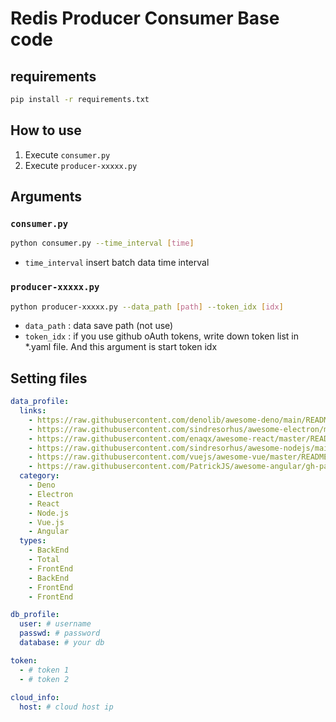 # Redis Producer Consumer Base code

## requirements

```.sh
pip install -r requirements.txt
```

## How to use

1. Execute `consumer.py`
2. Execute `producer-xxxxx.py`

## Arguments

### `consumer.py`

```.sh
python consumer.py --time_interval [time]
```

- `time_interval` insert batch data time interval

### `producer-xxxxx.py`

```.sh
python producer-xxxxx.py --data_path [path] --token_idx [idx]
```

- `data_path` : data save path (not use)
- `token_idx` : if you use github oAuth tokens, write down token list in \*.yaml file. And this argument is start token idx


## Setting files

```.yaml
data_profile:
  links:
    - https://raw.githubusercontent.com/denolib/awesome-deno/main/README.md
    - https://raw.githubusercontent.com/sindresorhus/awesome-electron/main/readme.md
    - https://raw.githubusercontent.com/enaqx/awesome-react/master/README.md
    - https://raw.githubusercontent.com/sindresorhus/awesome-nodejs/main/readme.md
    - https://raw.githubusercontent.com/vuejs/awesome-vue/master/README.md
    - https://raw.githubusercontent.com/PatrickJS/awesome-angular/gh-pages/README.md
  category:
    - Deno
    - Electron
    - React
    - Node.js
    - Vue.js
    - Angular
  types:
    - BackEnd
    - Total
    - FrontEnd
    - BackEnd
    - FrontEnd
    - FrontEnd

db_profile:
  user: # username
  passwd: # password
  database: # your db

token:
  - # token 1
  - # token 2
  
cloud_info:
  host: # cloud host ip
```
